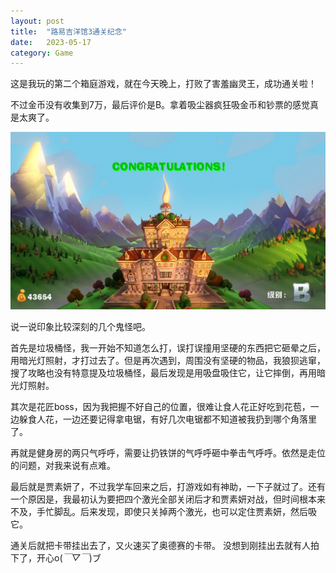 ```yaml
---
layout: post
title:  "路易吉洋馆3通关纪念"
date:   2023-05-17
category: Game
---
```


这是我玩的第二个箱庭游戏，就在今天晚上，打败了害羞幽灵王，成功通关啦！

不过金币没有收集到7万，最后评价是B。拿着吸尘器疯狂吸金币和钞票的感觉真是太爽了。

![IMG_9674](https://raw.githubusercontent.com/Minoa0313/MyImage/main/img/20230517204753.JPG)



说一说印象比较深刻的几个鬼怪吧。

首先是垃圾桶怪，我一开始不知道怎么打，误打误撞用坚硬的东西把它砸晕之后，用暗光灯照射，才打过去了。但是再次遇到，周围没有坚硬的物品，我狼狈逃窜，搜了攻略也没有特意提及垃圾桶怪，最后发现是用吸盘吸住它，让它摔倒，再用暗光灯照射。

其次是花匠boss，因为我把握不好自己的位置，很难让食人花正好吃到花苞，一边躲食人花，一边还要记得拿电锯，有好几次电锯都不知道被我扔到哪个角落里了。

再就是健身房的两只气呼呼，需要让扔铁饼的气呼呼砸中拳击气呼呼。依然是走位的问题，对我来说有点难。

最后就是贾素妍了，不过我学车回来之后，打游戏如有神助，一下子就过了。还有一个原因是，我最初认为要把四个激光全部关闭后才和贾素妍对战，但时间根本来不及，手忙脚乱。后来发现，即使只关掉两个激光，也可以定住贾素妍，然后吸它。



通关后就把卡带挂出去了，又火速买了奥德赛的卡带。
没想到刚挂出去就有人拍下了，开心o(*￣▽￣*)ブ